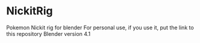 # NickitRig
Pokemon Nickit rig for blender
For personal use, if you use it, put the link to this repository
Blender version 4.1
